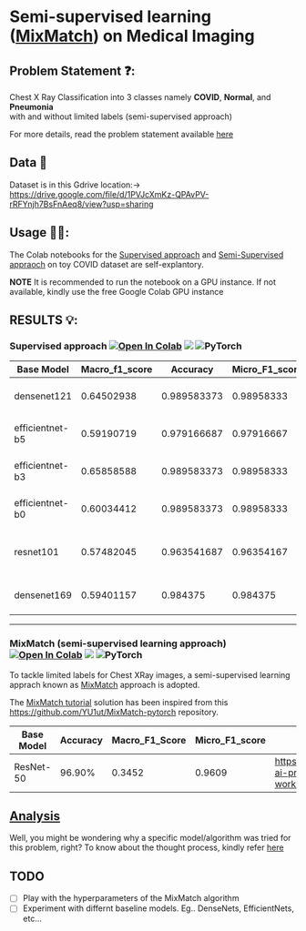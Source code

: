 # Semi-supervised learning ([MixMatch](https://arxiv.org/abs/2001.07685)) on Medical Imaging 

## Problem Statement ❓: 
Chest X Ray Classification into 3 classes namely **COVID**, **Normal**, and **Pneumonia**<br> with and without limited labels (semi-supervised approach)

For more details, read the problem statement available [here](https://github.com/vasudev-sharma/tutorial-MixMatch/blob/master/Analysis.pdf)

## Data 💽
Dataset is in this Gdrive location:-> https://drive.google.com/file/d/1PVJcXmKz-QPAvPV-rRFYnjh7BsFnAeq8/view?usp=sharing

## Usage 🧑‍💻:
The Colab notebooks for the [Supervised approach](https://github.com/vasudev-sharma/tutorial-MixMatch/blob/master/supervised.ipynb) and [Semi-Supervised appraoch](https://github.com/vasudev-sharma/tutorial-MixMatch/blob/master/MixMatch-semi_supervised.ipynb) on toy COVID dataset are self-explantory. 

**NOTE** It is recommended to run the notebook on a GPU instance. If not available, kindly use the free Google Colab GPU instance

## RESULTS 💡: 
### Supervised approach [![Open In Colab](https://colab.research.google.com/assets/colab-badge.svg)](https://github.com/vasudev-sharma/tutorial-MixMatch/blob/master/supervised.ipynb) [![](https://raw.githubusercontent.com/wandb/assets/main/wandb-github-badge-28.svg)](https://wandb.ai/vs74/Expand-ai-problem-1?workspace=user-vs74) <img alt="PyTorch" src="https://img.shields.io/badge/PyTorch-%23EE4C2C.svg?style=for-the-badge&logo=PyTorch&logoColor=white" />

| Base Model      | Macro_f1_score | Accuracy    | Micro_F1_score | Model Logs                                                                  |
|-----------------|----------------|-------------|----------------|-----------------------------------------------------------------------------|
| densenet121     | 0.64502938     | 0.989583373 | 0.98958333     | https://wandb.ai/vs74/Expand-ai-problem-1/runs/1f2z5217?workspace=user-vs74 |
| efficientnet-b5 | 0.59190719     | 0.979166687 | 0.97916667     | https://wandb.ai/vs74/Expand-ai-problem-1/runs/3czw9l6w?workspace=user-vs74 |
| efficientnet-b3 | 0.65858588     | 0.989583373 | 0.98958333     | https://wandb.ai/vs74/Expand-ai-problem-1/runs/g3folx1r?workspace=user-vs74 |
| efficientnet-b0 | 0.60034412     | 0.989583373 | 0.98958333     | https://wandb.ai/vs74/Expand-ai-problem-1/runs/2urz30gh?workspace=user-vs74 |
| resnet101       | 0.57482045     | 0.963541687 | 0.96354167     | https://wandb.ai/vs74/Expand-ai-problem-1/runs/2w044b3y?workspace=user-vs74 |
| densenet169     | 0.59401157     | 0.984375    | 0.984375       | https://wandb.ai/vs74/Expand-ai-problem-1/runs/1f136ly7?workspace=user-vs74 |

---

### MixMatch (semi-supervised learning approach) [![Open In Colab](https://colab.research.google.com/assets/colab-badge.svg)](https://github.com/vasudev-sharma/tutorial-MixMatch/blob/master/MixMatch-semi_supervised.ipynb) [![](https://raw.githubusercontent.com/wandb/assets/main/wandb-github-badge-28.svg)](https://wandb.ai/vs74/Expand-ai-problem-2?workspace=user-vs74) <img alt="PyTorch" src="https://img.shields.io/badge/PyTorch-%23EE4C2C.svg?style=for-the-badge&logo=PyTorch&logoColor=white" />

To tackle limited labels for Chest XRay images, a semi-supervised learning apprach known as [MixMatch](https://arxiv.org/abs/1905.02249) approach is adopted.<br>

The [MixMatch tutorial](https://github.com/vasudev-sharma/tutorial-MixMatch/blob/master/MixMatch-semi_supervised.ipynb) solution has been inspired from this https://github.com/YU1ut/MixMatch-pytorch repository. 

| Base Model | Accuracy | Macro_F1_Score | Micro_F1_score | Model Logs                                                                        |
|------------|----------|----------------|----------------|-----------------------------------------------------------------------------|
| ResNet-50  | 96.90%   | 0.3452         | 0.9609         | https://wandb.ai/vs74/Expand-ai-problem-2/runs/3bistr67?workspace=user-vs74 |

## [Analysis](https://github.com/vasudev-sharma/tutorial-MixMatch/blob/master/Analysis.pdf)
Well, you might be wondering why a specific model/algorithm was tried for this problem, right? To know about the thought process, kindly refer [here](https://github.com/vasudev-sharma/tutorial-MixMatch/blob/master/Analysis.pdf)


## TODO
- [ ] Play with the hyperparameters of the MixMatch algorithm
- [ ] Experiment with differnt baseline models. Eg.. DenseNets, EfficientNets, etc...
